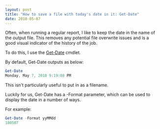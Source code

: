```yaml
---
layout: post
title: "How to save a file with today's date in it: Get-Date"
date: 2018-05-07
---
```


Often, when running a regular report, I like to keep the date in the name of the output file. This removes any potential file overwrite issues and is a good visual indicator of the history of the job.

To do this, I use the [Get-Date](https://docs.microsoft.com/en-us/powershell/module/microsoft.powershell.utility/get-date?view=powershell-6) cmdlet. 

By default, Get-Date outputs as below:
```PowerShell
Get-Date
Monday, May 7, 2018 9:19:08 PM
```

This isn't particularly useful to put in as a filename. 

Luckily for us, Get-Date has a -Format parameter, which can be used to display the date in a number of ways.

For example:
```PowerShell
Get-Date -Format yyMMdd
180507
```
